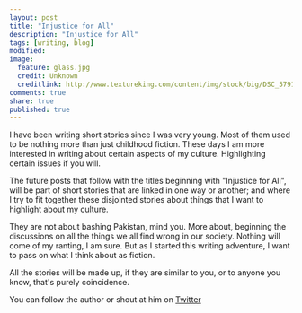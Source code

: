 ```yaml
---
layout: post
title: "Injustice for All"
description: "Injustice for All"
tags: [writing, blog]
modified: 
image:
  feature: glass.jpg
  credit: Unknown
  creditlink: http://www.textureking.com/content/img/stock/big/DSC_5791.JPG
comments: true
share: true
published: true
---
```


I have been writing short stories since I was very young. Most of them used to be nothing more than just childhood fiction. These days I am more interested in writing about certain aspects of my culture. Highlighting certain issues if you will.

The future posts that follow with the titles beginning with "Injustice for All", will be part of short stories that are linked in one way or another; and where I try to fit together these disjointed stories about things that I want to highlight about my culture.

They are not about bashing Pakistan, mind you. More about, beginning the discussions on all the things we all find wrong in our society. Nothing will come of my ranting, I am sure. But as I started this writing adventure, I want to pass on what I think about as fiction.

All the stories will be made up, if they are similar to you, or to anyone you know, that's purely coincidence.

You can follow the author or shout at him on [Twitter](https://twitter.com/abijango)